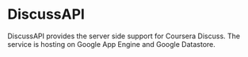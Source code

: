 # DiscussAPI

DiscussAPI provides the server side support for Coursera Discuss. The service is hosting on Google App Engine and Google Datastore. 